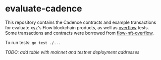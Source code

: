 # evaluate-cadence
This repository contains the Cadence contracts and example transactions for evaluate.xyz's Flow blockchain products, as well as [overflow](https://github.com/bjartek/overflow) tests.
Some transactions and contracts were borrowed from [flow-nft-overflow](https://github.com/bjartek/flow-nft-overflow).

To run tests: `go test ./...`

*TODO: add table with mainnet and testnet deployment addresses*
